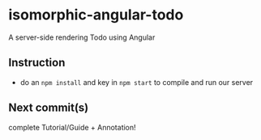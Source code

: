 # isomorphic-angular-todo
A server-side rendering Todo using Angular


## Instruction
- do an `npm install` and key in `npm start` to compile and run our server

## Next commit(s)
complete Tutorial/Guide + Annotation!
